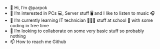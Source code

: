 - 👋 Hi, I’m @parpok
- 👀 I’m interested in PCs 💻, Server stuff 🖥 and I like to listen to music 🎧
- 🌱 I’m currently learning IT technician 👨🏽‍💻 stuff at school 🏫 with some coding in free time 
- 💞️ I’m looking to collaborate on some very basic stuff so probably nothing
- 📫 How to reach me 
   Github 
   
   

<!---
parpok/parpok is a ✨ special ✨ repository because its `README.md` (this file) appears on your GitHub profile.
You can click the Preview link to take a look at your changes.
--->
